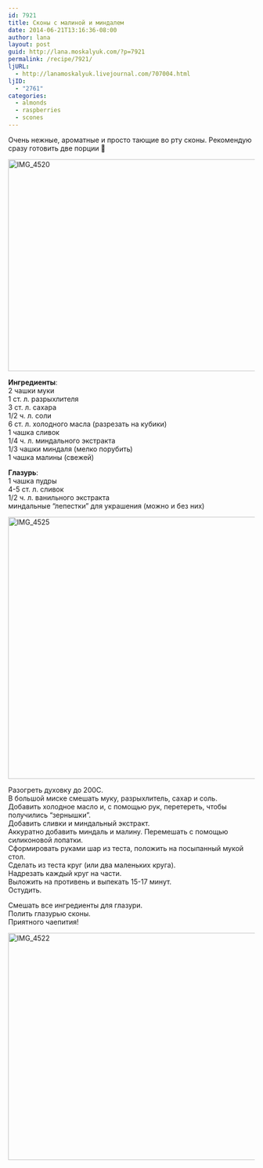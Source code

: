 ```yaml
---
id: 7921
title: Сконы с малиной и миндалем
date: 2014-06-21T13:16:36-08:00
author: lana
layout: post
guid: http://lana.moskalyuk.com/?p=7921
permalink: /recipe/7921/
ljURL:
  - http://lanamoskalyuk.livejournal.com/707004.html
ljID:
  - "2761"
categories:
  - almonds
  - raspberries
  - scones
---
```

Очень нежные, ароматные и просто тающие во рту сконы. Рекомендую сразу готовить две порции 🙂

<img loading="lazy" src="https://farm4.staticflickr.com/3903/14473717172_7ae528d6ea_c.jpg" alt="IMG_4520" width="800" height="432" /> 

**Ингредиенты**:  
2 чашки муки  
1 ст. л. разрыхлителя  
3 ст. л. сахара  
1/2 ч. л. соли  
6 ст. л. холодного масла (разрезать на кубики)  
1 чашка сливок  
1/4 ч. л. миндального экстракта  
1/3 чашки миндаля (мелко порубить)  
1 чашка малины (свежей)

**Глазурь**:  
1 чашка пудры  
4-5 ст. л. сливок  
1/2 ч. л. ванильного экстракта  
миндальные &#8220;лепестки&#8221; для украшения (можно и без них)

<img loading="lazy" src="https://farm4.staticflickr.com/3915/14288417890_d597b73041_c.jpg" alt="IMG_4525" width="800" height="534" /> 

Разогреть духовку до 200С.  
В большой миске смешать муку, разрыхлитель, сахар и соль.  
Добавить холодное масло и, с помощью рук, перетереть, чтобы получились &#8220;зернышки&#8221;.  
Добавить сливки и миндальный экстракт.  
Аккуратно добавить миндаль и малину. Перемешать с помощью силиконовой лопатки.  
Сформировать руками шар из теста, положить на посыпанный мукой стол.  
Сделать из теста круг (или два маленьких круга).  
Надрезать каждый круг на части.  
Выложить на противень и выпекать 15-17 минут.  
Остудить.

Смешать все ингредиенты для глазури.  
Полить глазурью сконы.  
Приятного чаепития!

<img loading="lazy" src="https://farm3.staticflickr.com/2927/14495158223_fa5f200685_c.jpg" alt="IMG_4522" width="800" height="463" />
